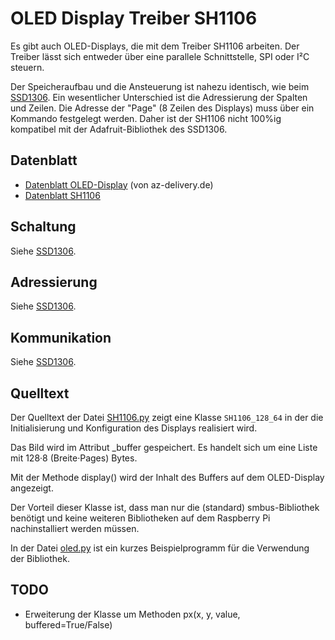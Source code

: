 # OLED Display Treiber SH1106 

Es gibt auch OLED-Displays, die mit dem Treiber SH1106
arbeiten. Der Treiber lässt sich entweder über eine parallele
Schnittstelle, SPI oder I²C steuern.

Der Speicheraufbau und die Ansteuerung ist nahezu identisch, wie beim [SSD1306](../ssd1306). Ein wesentlicher Unterschied ist die Adressierung der Spalten und Zeilen. Die Adresse der "Page" (8 Zeilen des Displays) muss über ein Kommando festgelegt werden. Daher ist der SH1106 nicht 100%ig kompatibel mit der Adafruit-Bibliothek des SSD1306.


## Datenblatt

- [Datenblatt OLED-Display](doc/1_3_inch_OLED_Datenblatt_4bcd023d-b1d6-4297-a022-71c523c952fd.pdf) (von az-delivery.de)
- [Datenblatt SH1106](doc/sh1106_datasheet.pdf)

## Schaltung

Siehe [SSD1306](../ssd1306).

## Adressierung

Siehe [SSD1306](../ssd1306).

## Kommunikation

Siehe [SSD1306](../ssd1306).


## Quelltext

Der Quelltext der Datei [SH1106.py](SH1106.py) zeigt eine Klasse `SH1106_128_64` in der die Initialisierung und Konfiguration des Displays realisiert wird. 

Das Bild wird im Attribut _buffer gespeichert. Es handelt sich um eine Liste mit 128·8 (Breite·Pages) Bytes.

Mit der Methode display() wird der Inhalt des Buffers auf dem OLED-Display angezeigt.

Der Vorteil dieser Klasse ist, dass man nur die (standard) smbus-Bibliothek benötigt und 
keine weiteren Bibliotheken auf dem Raspberry Pi nachinstalliert werden müssen.

In der Datei [oled.py](oled.py) ist ein kurzes Beispielprogramm für die Verwendung der Bibliothek.

## TODO
- Erweiterung der Klasse um Methoden px(x, y, value, buffered=True/False)
